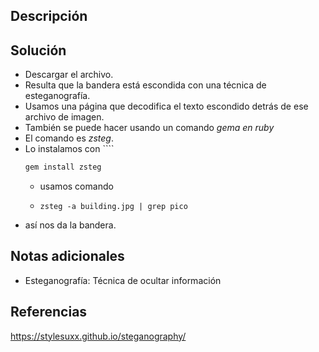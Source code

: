 ## Descripción
## Solución
- Descargar el archivo.
- Resulta que la bandera está escondida con una técnica de esteganografía.
- Usamos una página que decodifica el texto escondido detrás de ese archivo de imagen.
- También se puede hacer usando un comando *gema en ruby*
- El comando es *zsteg*.
- Lo instalamos con ````
  ``` zsh
  gem install zsteg
  ```
  - usamos comando 
  - ```
    zsteg -a building.jpg | grep pico
    ```
- así nos da la bandera.
## Notas adicionales
- Esteganografía: Técnica de ocultar información 
## Referencias
https://stylesuxx.github.io/steganography/
